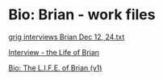 # Bio: Brian - work files

[grig interviews Brian Dec 12, 24.txt](Bio%20Brian%20-%20work%20files%20197faa2a7b8a8019b3bde44c0bcac8cd/grig_interviews_Brian_Dec_12_24.txt)

[Interview - the Life of Brian](Bio%20Brian%20-%20work%20files%20197faa2a7b8a8019b3bde44c0bcac8cd/Interview%20-%20the%20Life%20of%20Brian%2015afaa2a7b8a808f9a36e476f7c33bbd.md)

[Bio: The L.I.F.E. of Brian (v1)](Bio%20Brian%20-%20work%20files%20197faa2a7b8a8019b3bde44c0bcac8cd/Bio%20The%20L%20I%20F%20E%20of%20Brian%20(v1)%2014afaa2a7b8a80f4b2a6da62a1204822.md)